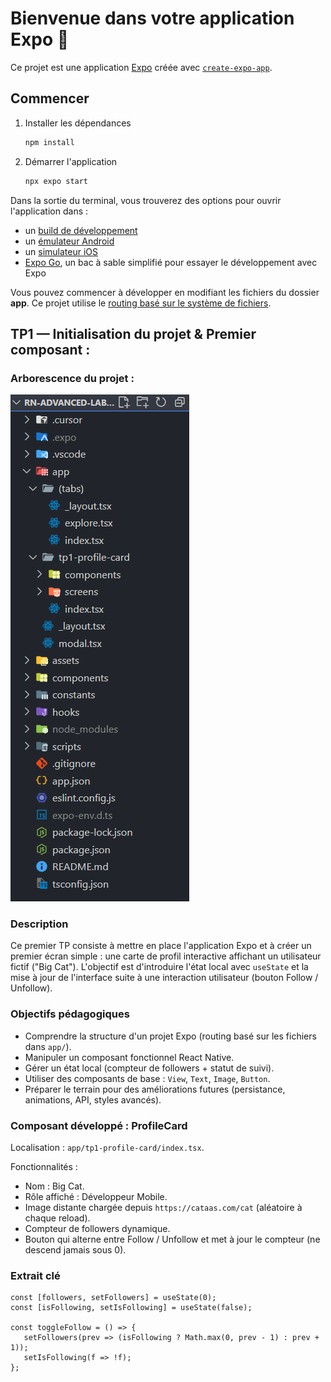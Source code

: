# Bienvenue dans votre application Expo 👋

Ce projet est une application [Expo](https://expo.dev) créée avec [`create-expo-app`](https://www.npmjs.com/package/create-expo-app).

## Commencer

1. Installer les dépendances

   ```bash
   npm install
   ```

2. Démarrer l'application

   ```bash
   npx expo start
   ```

Dans la sortie du terminal, vous trouverez des options pour ouvrir l'application dans :

- un [build de développement](https://docs.expo.dev/develop/development-builds/introduction/)
- un [émulateur Android](https://docs.expo.dev/workflow/android-studio-emulator/)
- un [simulateur iOS](https://docs.expo.dev/workflow/ios-simulator/)
- [Expo Go](https://expo.dev/go), un bac à sable simplifié pour essayer le développement avec Expo

Vous pouvez commencer à développer en modifiant les fichiers du dossier **app**. Ce projet utilise le [routing basé sur le système de fichiers](https://docs.expo.dev/router/introduction).

## TP1 — Initialisation du projet & Premier composant : 
### Arborescence du projet :
![aperçu](image.png)

### Description
Ce premier TP consiste à mettre en place l'application Expo et à créer un premier écran simple : une carte de profil interactive affichant un utilisateur fictif ("Big Cat"). L'objectif est d'introduire l'état local avec `useState` et la mise à jour de l'interface suite à une interaction utilisateur (bouton Follow / Unfollow).

### Objectifs pédagogiques
- Comprendre la structure d'un projet Expo (routing basé sur les fichiers dans `app/`).
- Manipuler un composant fonctionnel React Native.
- Gérer un état local (compteur de followers + statut de suivi).
- Utiliser des composants de base : `View`, `Text`, `Image`, `Button`.
- Préparer le terrain pour des améliorations futures (persistance, animations, API, styles avancés).

### Composant développé : ProfileCard
Localisation : `app/tp1-profile-card/index.tsx`.

Fonctionnalités :
- Nom : Big Cat.
- Rôle affiché : Développeur Mobile.
- Image distante chargée depuis `https://cataas.com/cat` (aléatoire à chaque reload).
- Compteur de followers dynamique.
- Bouton qui alterne entre Follow / Unfollow et met à jour le compteur (ne descend jamais sous 0).

### Extrait clé
```tsx
const [followers, setFollowers] = useState(0);
const [isFollowing, setIsFollowing] = useState(false);

const toggleFollow = () => {
   setFollowers(prev => (isFollowing ? Math.max(0, prev - 1) : prev + 1));
   setIsFollowing(f => !f);
};
```
